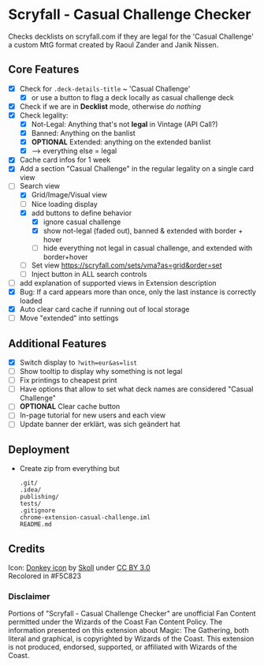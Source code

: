 # Scryfall - Casual Challenge Checker

Checks decklists on scryfall.com if they are legal for the 'Casual Challenge' a custom MtG format created by Raoul Zander and Janik Nissen.

## Core Features

- [x] Check for `.deck-details-title` ~ 'Casual Challenge'
  - [x] or use a button to flag a deck locally as casual challenge deck
- [x] Check if we are in **Decklist** mode, otherwise _do nothing_
- [x] Check legality:
  - [x] Not-Legal: Anything that's not **legal** in Vintage (API Call?)
  - [x] Banned: Anything on the banlist
  - [x] **OPTIONAL** Extended: anything on the extended banlist
  - [x] --> everything else = legal
- [x] Cache card infos for 1 week
- [x] Add a section "Casual Challenge" in the regular legality on a single card view
- [ ] Search view
  - [x] Grid/Image/Visual view
  - [ ] Nice loading display
  - [x] add buttons to define behavior
    - [x] ignore casual challenge
    - [x] show not-legal (faded out), banned & extended with border + hover
    - [ ] hide everything not legal in casual challenge, and extended with border+hover
  - [ ] Set view https://scryfall.com/sets/vma?as=grid&order=set
  - [ ] Inject button in ALL search controls
- [ ] add explanation of supported views in Extension description
- [x] Bug: If a card appears more than once, only the last instance is correctly loaded
- [x] Auto clear card cache if running out of local storage
- [ ] Move "extended" into settings

## Additional Features

- [x] Switch display to `?with=eur&as=list`
- [ ] Show tooltip to display why something is not legal
- [ ] Fix printings to cheapest print
- [ ] Have options that allow to set what deck names are considered "Casual Challenge"
- [ ] **OPTIONAL** Clear cache button
- [ ] In-page tutorial for new users and each view
- [ ] Update banner der erklärt, was sich geändert hat

## Deployment

- Create zip from everything but
  ```
  .git/
  .idea/
  publishing/
  tests/
  .gitignore
  chrome-extension-casual-challenge.iml
  README.md
  ```

## Credits

Icon: [Donkey icon](https://game-icons.net/1x1/skoll/donkey.html) by [Skoll](https://game-icons.net/)
under [CC BY 3.0](http://creativecommons.org/licenses/by/3.0/)  
Recolored in #F5C823

### Disclaimer

Portions of "Scryfall - Casual Challenge Checker" are unofficial Fan Content permitted under the Wizards of the Coast
Fan Content Policy. The information presented on this extension about Magic: The Gathering, both literal and graphical,
is copyrighted by Wizards of the Coast.
This extension is not produced, endorsed, supported, or affiliated with Wizards of the Coast.
